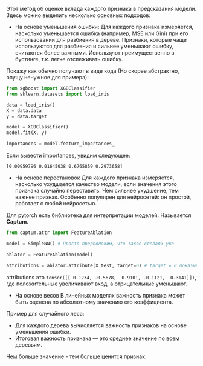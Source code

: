 Этот метод об оценке вклада каждого признака в предсказания модели.
Здесь можно выделить несколько основных подходов:

- На основе уменьшения ошибки:
  Для каждого признака измеряется, насколько уменьшается ошибка (например, MSE или Gini) при его использовании для разбиения в дереве. Признаки, которые чаще используются для разбиения и сильнее уменьшают ошибку, считаются более важными. Используют преимущественно в бустинге, т.к. легче отслеживать ошибку.

Покажу как обычно получают в виде кода (Но скорее абстрактно, опущу ненужное для примера):
``` python
from xgboost import XGBClassifier
from sklearn.datasets import load_iris

data = load_iris()
X = data.data
y = data.target

model = XGBClassifier()
model.fit(X, y)

importances = model.feature_importances_
```

Если вывести importances, увидим следующее:
``` console
[0.00959796 0.01645038 0.6765859 0.2973658]
```


- На основе перестановок 
  Для каждого признака измеряется, насколько ухудшается качество модели, если значения этого признака случайно переставить. Чем сильнее ухудшение, тем важнее признак. Особенно популярен для нейросетей: он простой, работает с любой нейросетью.

Для pytorch есть библиотека для интерпретации моделей. Называется **Captum**.
``` python
from captum.attr import FeatureAblation

model = SimpleNN() # Просто предположим, что такое сделали уже

ablator = FeatureAblation(model)

attributions = ablator.attribute(X_test, target=0) # target = 0 показывает какой выходной нейрон по счету мы будем проверять
```

attributions это `tensor([[ 0.1234, -0.5678,  0.9101, -0.1121,  0.3141]])`, где положительные увеличивают вход, а отрицательные уменьшают.

- На основе весов
  В линейных моделях важность признака может быть оценена по абсолютному значению его коэффициента. 

Пример для случайного леса:
- Для каждого дерева вычисляется важность признаков на основе уменьшения ошибки.
- Итоговая важность признака — это среднее значение по всем деревьям.

Чем больше значение - тем больше ценится признак.